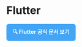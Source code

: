 

# Flutter 

<a href="flutter://subview://https://flutter.dev" style="
  display: inline-block;
  background-color: #42A5F5;
  color: white;
  padding: 10px 16px;
  border-radius: 6px;
  text-decoration: none;
  font-weight: bold;
">
  🔍 Flutter 공식 문서 보기
</a>
